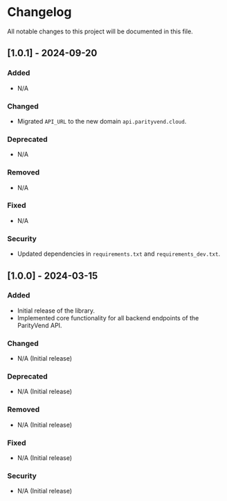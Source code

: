 # Changelog

All notable changes to this project will be documented in this file.

## [1.0.1] - 2024-09-20

### Added

- N/A

### Changed

- Migrated `API_URL` to the new domain `api.parityvend.cloud`.

### Deprecated

- N/A

### Removed

- N/A

### Fixed

- N/A

### Security

- Updated dependencies in `requirements.txt` and `requirements_dev.txt`.

## [1.0.0] - 2024-03-15

### Added

- Initial release of the library.
- Implemented core functionality for all backend endpoints of the ParityVend API.

### Changed

- N/A (Initial release)

### Deprecated

- N/A (Initial release)

### Removed

- N/A (Initial release)

### Fixed

- N/A (Initial release)

### Security

- N/A (Initial release)
